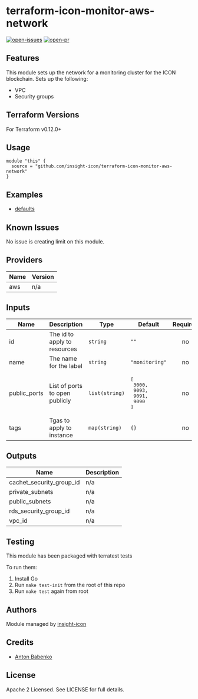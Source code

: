 # terraform-icon-monitor-aws-network

[![open-issues](https://img.shields.io/github/issues-raw/insight-icon/terraform-icon-monitor-aws-network?style=for-the-badge)](https://github.com/insight-icon/terraform-icon-monitor-aws-network/issues)
[![open-pr](https://img.shields.io/github/issues-pr-raw/insight-icon/terraform-icon-monitor-aws-network?style=for-the-badge)](https://github.com/insight-icon/terraform-icon-monitor-aws-network/pulls)

## Features

This module sets up the network for a monitoring cluster for the ICON blockchain. Sets up the following:

- VPC 
- Security groups 

## Terraform Versions

For Terraform v0.12.0+

## Usage

```hcl-terraform
module "this" {
  source = "github.com/insight-icon/terraform-icon-monitor-aws-network"
}
```
 
## Examples

- [defaults](https://github.com/insight-icon/terraform-icon-monitor-aws-network/tree/master/examples/defaults)

## Known  Issues
No issue is creating limit on this module.

<!-- BEGINNING OF PRE-COMMIT-TERRAFORM DOCS HOOK -->
## Providers

| Name | Version |
|------|---------|
| aws | n/a |

## Inputs

| Name | Description | Type | Default | Required |
|------|-------------|------|---------|:-----:|
| id | The id to apply to resources | `string` | `""` | no |
| name | The name for the label | `string` | `"monitoring"` | no |
| public\_ports | List of ports to open publicly | `list(string)` | <pre>[<br>  3000,<br>  9093,<br>  9091,<br>  9090<br>]</pre> | no |
| tags | Tgas to apply to instance | `map(string)` | `{}` | no |

## Outputs

| Name | Description |
|------|-------------|
| cachet\_security\_group\_id | n/a |
| private\_subnets | n/a |
| public\_subnets | n/a |
| rds\_security\_group\_id | n/a |
| vpc\_id | n/a |

<!-- END OF PRE-COMMIT-TERRAFORM DOCS HOOK -->

## Testing
This module has been packaged with terratest tests

To run them:

1. Install Go
2. Run `make test-init` from the root of this repo
3. Run `make test` again from root

## Authors

Module managed by [insight-icon](https://github.com/insight-icon)

## Credits

- [Anton Babenko](https://github.com/antonbabenko)

## License

Apache 2 Licensed. See LICENSE for full details.